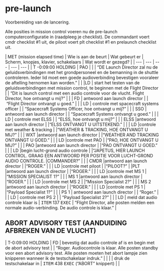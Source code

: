 # pre-launch

Voorbereiding van de lancering.

Alle posities in mission control voeren nu de pre-launch computerconfiguratie in (raadpleeg je checklist). De commandant voert cmdr checklist #1 uit, de piloot voert plt checklist #1 en prelaunch checklist uit.

| MET (mission elapsed time) | Wie is aan de beurt | Wat gebeurt er | Scherm, knopjes, klavier, schakelaars | Wat wordt er gezegd? |
| --- | --- | --- | --- | --- |
| T -0:09:00 HOLDING | PAO | | | “DE Launch Director zal nu de geluidsverbindingen met het grondpersoneel en de bemanning in de shuttle controleren. Ieder lid moet een goede audioverbinding bevestigen vooraleer de aftelling hernomen kan worden.” |
| |LD | start het testen van de geluidsverbindingen met mission control, te beginnen met de Flight Director | | “Dit is launch control met een audio controle voor de vlucht. Flight Director, hoe ontvangt u mij?” |
| | FD | antwoord aan launch director | | “Flight Director ontvangt u goed.” |
| | LD | controle met spacecraft systems officer | | “Spacecraft Systems Officer, hoe ontvangt u mij?” |
| | SSO | antwoord aan launch director | | “Spacecraft Systems ontvangt u goed.” |
| | LD | controle met ELSS | | “ELSS, hoe ontvangt u mij?” |
| | ELSS |antwoord aan launch director |  |“ELSS ONTVANGT U UITSTEKEND.” |
| | LD |controle met weather & tracking |  |“WEATHER & TRACKING, HOE ONTVANGT U MIJ?” |
| | WXT |antwoord aan launch director |  |“WEATHER AND TRACKING ONTVANGT U GOED.” |
| | LD |controle met PAO |  |“PAO, HOE ONTVANGT U MIJ?” |
| | PAO |antwoord aan launch director |  |“PAO ONTVANGT U GOED.” |
| | LD |begin lucht-grond audio controle |  |“JAPETUS, HIER LAUNCH CONTROL. GRAAG EEN ANTWOORD PER POSITIE VOOR LUCHT-GROND AUDIO CONTROLE. |COMMANDER?” |
| | CMDR |antwoord aan launch director |  |“ROGER.” |
| | LD |controle met piloot |  |“PILOOT?” |  |PLT |antwoord aan launch director |  |“ROGER.” |
| | LD |controle met MS 1 |  |“MISSION SPECIALIST 1?” |
| | MS 1 |antwoord aan launch director |  |“ROGER.” |
| | LD |controle met MS 2 |  |“Mission Specialist 2?” |
| | MS 2 |antwoord aan launch director |  |“ROGER.” |
| | LD |controle met PS 1 |  |“Payload Specialist 1?” |
| | PS 1 | antwoord aan launch director |   | “Roger.” |
| | LD | controle met PS 2 |   | “Payload Specialist 2?” |
| | LD | meld dat audio controle klaar is | <kbd>ITEM</kbd> 137 <kbd>EXEC</kbd> | “Flight Director, alle posten melden een normale audio-verbinding. De audio controle is klaar.” |

## ABORT ADVISORY TEST (AANDUIDING AFBREKEN VAN DE VLUCHT)

| T-0:09:00 HOLDING | FD | bevestig dat audio controle af is en begin met de abort advisory test | | “Roger. Audiocontrole is klaar. Alle posten standby voor een abort advisory test. Alle posten moeten het abort lampje zien knipperen wanneer ik de testschakelaar indruk.” |
| | | druk de testschakelaar in | <kbd>ITEM</kbd> 438 <kbd>EXEC</kbd> (“ABORT” knippert) | |

